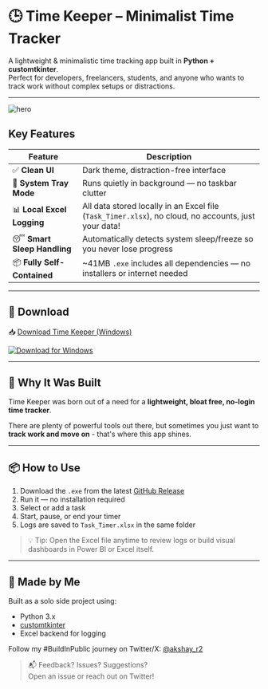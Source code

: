 # 🕒 Time Keeper – Minimalist Time Tracker

A lightweight & minimalistic time tracking app built in **Python + customtkinter**.  
Perfect for developers, freelancers, students, and anyone who wants to track work without complex setups or distractions.

---
![hero](https://github.com/user-attachments/assets/825120d0-c25a-46e7-84a5-1d167d9b8744)

## Key Features

| Feature | Description |
|--------|-------------|
| ✅ **Clean UI** | Dark theme, distraction-free interface |
| 🤫 **System Tray Mode** | Runs quietly in background — no taskbar clutter |
| 📊 **Local Excel Logging** | All data stored locally in an Excel file (`Task_Timer.xlsx`), no cloud, no accounts, just your data! |
| 😴 **Smart Sleep Handling** | Automatically detects system sleep/freeze so you never lose progress |
| 📦 **Fully Self-Contained** | ~41MB `.exe` includes all dependencies — no installers or internet needed |

---

## 💾 Download

📥 [Download Time Keeper (Windows)](https://github.com/a-k-14/time_keeper/releases/v1.0)

[![Download for Windows](https://img.shields.io/badge/Download-Windows-blue?logo=windows)](https://github.com/a-k-14/time_keeper/releases/v1.0)

---

## 🧠 Why It Was Built

Time Keeper was born out of a need for a **lightweight, bloat free, no-login time tracker**.

There are plenty of powerful tools out there, but sometimes you just want to **track work and move on** - that's where this app shines.

---

## 📦 How to Use

1. Download the `.exe` from the latest [GitHub Release](https://github.com/a-k-14/time_keeper/releases/v1.0)
2. Run it — no installation required
3. Select or add a task
4. Start, pause, or end your timer
5. Logs are saved to `Task_Timer.xlsx` in the same folder

> 💡 Tip: Open the Excel file anytime to review logs or build visual dashboards in Power BI or Excel itself.

---

## 🚀 Made by Me

Built as a solo side project using:
- Python 3.x
- [customtkinter](https://github.com/TomSchimansky/CustomTkinter )
- Excel backend for logging

Follow my #BuildInPublic journey on Twitter/X: [@akshay_r2](https://x.com/akshay_r2)



> 📬 Feedback? Issues? Suggestions?  
Open an issue or reach out on Twitter!
